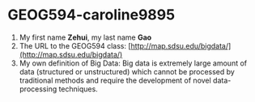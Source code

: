 # GEOG594-caroline9895
1. My first name **Zehui**, my last name **Gao**
1. The URL to the GEOG594 class: [http://map.sdsu.edu/bigdata/](http://map.sdsu.edu/bigdata/)
1. My own definition of Big Data: Big data is extremely large amount of data (structured or unstructured) which cannot be processed by traditional methods and require the development of novel data-processing techniques.
